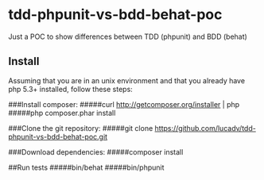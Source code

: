 tdd-phpunit-vs-bdd-behat-poc
============================

Just a POC to show differences between TDD (phpunit) and BDD (behat)

## Install
Assuming that you are in an unix environment and that you already have php 5.3+ installed, follow these steps:

###Install composer: 
#####curl http://getcomposer.org/installer | php
#####php composer.phar install

###Clone the git repository:
#####git clone https://github.com/lucadv/tdd-phpunit-vs-bdd-behat-poc.git

###Download dependencies:
#####composer install

##Run tests
#####bin/behat 
#####bin/phpunit
